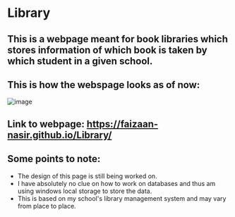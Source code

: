 # Library
## This is a webpage meant for book libraries which stores information of which book is taken by which student in a given school.
## This is how the webspage looks as of now:
![image](https://user-images.githubusercontent.com/82143161/187730677-748700ec-9011-4fb0-bc8e-64a3f7a4da99.png)
## Link to webpage: https://faizaan-nasir.github.io/Library/
## Some points to note: 
- The design of this page is still being worked on.
- I have absolutely no clue on how to work on databases and thus am using windows local storage to store the data. 
- This is based on my school's library management system and may vary from place to place. 
